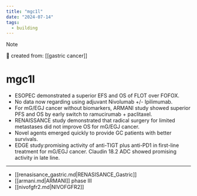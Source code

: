 ```yaml
---
title: "mgc1l"
date: "2024-07-14"
tags:
  - building
---
```


> [!NOTE]
> 🌱 created from: [[gastric cancer]]

# mgc1l

- ESOPEC demonstrated a superior EFS and OS of FLOT over FOFOX.
- No data now regarding using adjuvant Nivolumab +/- Ipilimumab.
- For mG/EGJ cancer without biomarkers, ARMANI study showed superior PFS and OS by early switch to ramucirumab + paclitaxel.
- RENAISSANCE study demonstrated that radical surgery for limited metastases did not improve OS for mG/EGJ cancer.
- Novel agents emerged quickly to provide GC patients with better survivals.
- EDGE study:promising activity of anti-TIGT plus anti-PD1 in first-line treatment for mG/EGJ cancer.
  Claudin 18.2 ADC showed promising activity in late line.

---

- [[renasisance_gastric.md|RENASISANCE_Gastric]]
- [[armani.md|ARMANI]] phase III
- [[nivofgfr2.md|NIVOFGFR2]]
